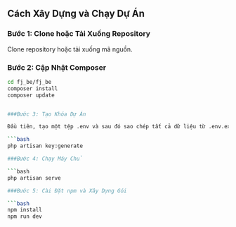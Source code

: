 
## Cách Xây Dựng và Chạy Dự Án

### Bước 1: Clone hoặc Tải Xuống Repository

Clone repository hoặc tải xuống mã nguồn.

### Bước 2: Cập Nhật Composer

```bash
cd fj_be/fj_be
composer install
composer update


###Bước 3: Tạo Khóa Dự Án

Đầu tiên, tạo một tệp .env và sau đó sao chép tất cả dữ liệu từ .env.example sang .env.

```bash
php artisan key:generate

###Bước 4: Chạy Máy Chủ

```bash
php artisan serve

###Bước 5: Cài Đặt npm và Xây Dựng Gói

```bash
npm install
npm run dev

